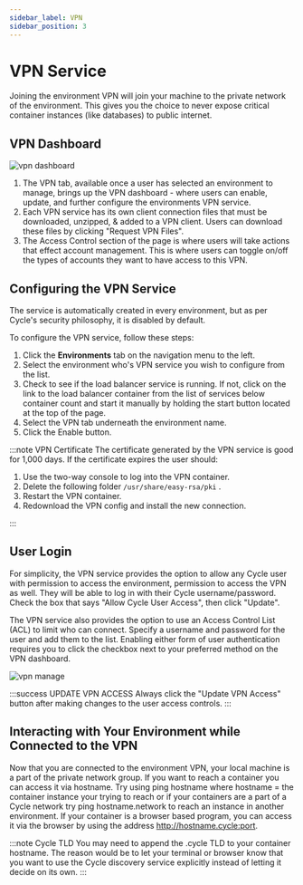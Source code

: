 ```yaml
---
sidebar_label: VPN
sidebar_position: 3
---
```


# VPN Service

Joining the environment VPN will join your machine to the private network of the environment. This gives you the choice to never expose critical container instances (like databases) to public internet.

## VPN Dashboard

![vpn dashboard](https://static.cycle.io/docs/environments/vpn-manage-markup.png)

1. The VPN tab, available once a user has selected an environment to manage, brings up the VPN dashboard - where users can enable, update, and further configure the environments VPN service.
2. Each VPN service has its own client connection files that must be downloaded, unzipped, & added to a VPN client. Users can download these files by clicking "Request VPN Files".
3. The Access Control section of the page is where users will take actions that effect account management. This is where users can toggle on/off the types of accounts they want to have access to this VPN.

## Configuring the VPN Service

The service is automatically created in every environment, but as per Cycle's security philosophy, it is disabled by default.

To configure the VPN service, follow these steps:

1. Click the **Environments** tab on the navigation menu to the left.
2. Select the environment who's VPN service you wish to configure from the list.
3. Check to see if the load balancer service is running. If not, click on the link to the load balancer container from the list of services below container count and start it manually by holding the start button located at the top of the page.
4. Select the VPN tab underneath the environment name.
5. Click the Enable button.

:::note VPN Certificate
The certificate generated by the VPN service is good for 1,000 days. If the certificate expires the user should:

1. Use the two-way console to log into the VPN container.
2. Delete the following folder `/usr/share/easy-rsa/pki` .
3. Restart the VPN container.
4. Redownload the VPN config and install the new connection.

:::

## User Login

For simplicity, the VPN service provides the option to allow any Cycle user with permission to access the environment, permission to access the VPN as well. They will be able to log in with their Cycle username/password. Check the box that says "Allow Cycle User Access", then click "Update".

The VPN service also provides the option to use an Access Control List (ACL) to limit who can connect. Specify a username and password for the user and add them to the list. Enabling either form of user authentication requires you to click the checkbox next to your preferred method on the VPN dashboard.

![vpn manage](https://static.cycle.io/docs/environments/vpn-custom-users.png)

:::success UPDATE VPN ACCESS
Always click the "Update VPN Access" button after making changes to the user access controls.
:::

## Interacting with Your Environment while Connected to the VPN

Now that you are connected to the environment VPN, your local machine is a part of the private network group. If you want to reach a container you can access it via hostname. Try using ping hostname where hostname = the container instance your trying to reach or if your containers are a part of a Cycle network try ping hostname.network to reach an instance in another environment. If your container is a browser based program, you can access it via the browser by using the address http://hostname.cycle:port.

:::note Cycle TLD
You may need to append the .cycle TLD to your container hostname. The reason would be to let your terminal or browser know that you want to use the Cycle discovery service explicitly instead of letting it decide on its own.
:::
